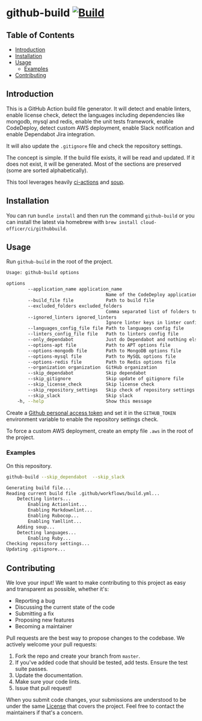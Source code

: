 # github-build [![Build](https://github.com/Cloud-Officer/github-build/actions/workflows/build.yml/badge.svg)](https://github.com/Cloud-Officer/github-build/actions/workflows/build.yml)

## Table of Contents

* [Introduction](#introduction)
* [Installation](#installation)
* [Usage](#usage)
  * [Examples](#examples)
* [Contributing](#contributing)

## Introduction

This is a GitHub Action build file generator. It will detect and enable linters, enable license check, detect the
languages including dependencies like mongodb, mysql and redis, enable the unit tests framework, enable CodeDeploy,
detect custom AWS deployment, enable Slack notification and enable Dependabot Jira integration.

It will also update the `.gitignore` file and check the repository settings.

The concept is simple. If the build file exists, it will be read and updated. If it does not exist, it will be
generated. Most of the sections are preserved (some are sorted alphabetically).

This tool leverages heavily [ci-actions](https://github.com/Cloud-Officer/ci-actions)
and [soup](https://github.com/Cloud-Officer/soup).

## Installation

You can run `bundle install` and then run the command `github-build` or you can install the latest via homebrew
with `brew install cloud-officer/ci/githubbuild`.

## Usage

Run `github-build` in the root of the project.

```bash
Usage: github-build options

options
        --application_name application_name
                                     Name of the CodeDeploy application
        --build_file file            Path to build file
        --excluded_folders excluded_folders
                                     Comma separated list of folders to ignore
        --ignored_linters ignored_linters
                                     Ignore linter keys in linter config file
        --languages_config_file file Path to languages config file
        --linters_config_file file   Path to linters config file
        --only_dependabot            Just do Dependabot and nothing else
        --options-apt file           Path to APT options file
        --options-mongodb file       Path to MongoDB options file
        --options-mysql file         Path to MySQL options file
        --options-redis file         Path to Redis options file
        --organization organization  GitHub organization
        --skip_dependabot            Skip dependabot
        --skip_gitignore             Skip update of gitignore file
        --skip_license_check         Skip license check
        --skip_repository_settings   Skip check of repository settings
        --skip_slack                 Skip slack
    -h, --help                       Show this message
```

Create a [Github personal access token](https://github.com/settings/tokens) and set it in the `GITHUB_TOKEN`
environment variable to enable the repository settings check.

To force a custom AWS deployment, create an empty file `.aws` in the root of the project.

### Examples

On this repository.

```bash
github-build --skip_dependabot  --skip_slack

Generating build file...
Reading current build file .github/workflows/build.yml...
    Detecting linters...
        Enabling Actionlint...
        Enabling Markdownlint...
        Enabling Rubocop...
        Enabling Yamllint...
    Adding soup...
    Detecting languages...
        Enabling Ruby...
Checking repository settings...
Updating .gitignore...
```

## Contributing

We love your input! We want to make contributing to this project as easy and transparent as possible, whether it's:

* Reporting a bug
* Discussing the current state of the code
* Submitting a fix
* Proposing new features
* Becoming a maintainer

Pull requests are the best way to propose changes to the codebase. We actively welcome your pull requests:

1. Fork the repo and create your branch from `master`.
2. If you've added code that should be tested, add tests. Ensure the test suite passes.
3. Update the documentation.
4. Make sure your code lints.
5. Issue that pull request!

When you submit code changes, your submissions are understood to be under the same [License](license) that covers the
project. Feel free to contact the maintainers if that's a concern.
